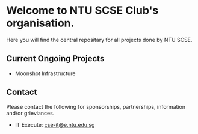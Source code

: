 # Welcome to NTU SCSE Club's organisation.
Here you will find the central repositary for all projects done by NTU SCSE.

## Current Ongoing Projects
* Moonshot Infrastructure

## Contact
Please contact the following for sponsorships, partnerships, information and/or grieviances.
* IT Execute: cse-it@e.ntu.edu.sg
